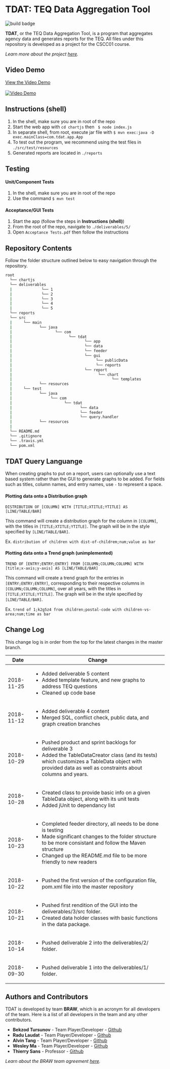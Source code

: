 # TDAT: TEQ Data Aggregation Tool

![build badge](https://api.travis-ci.com/CSCC01/Team17.svg?token=zqaFXskyNjZGfENjo1zH&branch=master)

**TDAT**, or the TEQ Data Aggregation Tool, is a program that aggregates agency data and generates reports for the TEQ. All files under this repository is developed as a project for the CSCC01 course.

*Learn more about the project [here](../../tree/master/resources/Scarborough_Newcomers_Software_Engineering_Project.pdf "Project Presentation").*

## Video Demo
[View the Video Demo](https://www.youtube.com/watch?v=gIpR2qcagFU "View the Video")<br><br/>
[![Video Demo](https://img.youtube.com/vi/gIpR2qcagFU/0.jpg)](https://www.youtube.com/watch?v=gIpR2qcagFU)

## Instructions (shell)
1. In the shell, make sure you are in root of the repo
2. Start the web app with ```cd chartjs``` then ``` $ node index.js```
3. In separate shell, from root, execute jar file with ```$ mvn exec:java -D exec.mainClass=com.tdat.app.App```
4. To test out the program, we recommend using the test files in ```./src/test/resources```
5. Generated reports are located in ```./reports```

## Testing 
#### Unit/Component Tests
1. In the shell, make sure you are in root of the repo
2. Use the command  ```$ mvn test```

#### Acceptance/GUI Tests
1. Start the app (follow the steps in **Instructions (shell)**)
2. From the root of the repo, navigate to ```./deliverables/5/```
2. Open ```Acceptance Tests.pdf``` then follow the instructions

## Repository Contents
Follow the folder structure outlined below to easy navigation through the repository.
```bash
root
  └── chartjs
  └── deliverables
  |             └── 1
  |             └── 2
  |             └── 3
  |             └── 4
  |             └── 5
  └── reports
  └── src
  |     └── main 
  |            └── java
  |                   └── com
  |                         └── tdat
  |                                └── app
  |                                └── data
  |                                └── feeder
  |                                └── gui
  |                                     └── publicData
  |                                     └── reports
  |                                └── report
  |                                      └── chart
  |                                            └── templates
  |            └── resources 
  |     └── test
  |            └── java
  |                 └── com
  |                       └── tdat
  |                              └── data
  |                              └── feeder
  |                              └── query.handler
  |            └── resources 
  |
  └── README.md
  └── .gitignore
  └── .travis.yml
  └── pom.xml

```
## TDAT Query Languange
When creating graphs to put on a report, users can optionally use a text based system rather than the GUI to generate graphs to be added.
For fields such as titles, column names, and entry names,  use ```-``` to represent a space.
#### Plotting data onto a Distribution graph
```DISTRIBUTION OF [COLUMN] WITH [TITLE;XTITLE;YTITLE] AS [LINE/TABLE/BAR]```

This command will create a distribution graph for the column in ```[COLUMN]```, with the titles in ```[TITLE;XTITLE;YTITLE]```.
The graph will be in the style specified by ```[LINE/TABLE/BAR]```.

Ex. ```distribution of children with dist-of-childrem;num;value as bar```

#### Plotting data onto a Trend graph (unimplemented)
```TREND OF [ENTRY;ENTRY;ENTRY] FROM [COLUMN;COLUMN;COLUMN] WITH [title;x-axis;y-axis] AS [LINE/TABLE/BAR]```

This command will create a trend graph for the entries in ```[ENTRY;ENTRY;ENTRY]```, corresponding to their respective columns in ```[COLUMN;COLUMN;COLUMN]```, over all years, with the titles in ```[TITLE;XTITLE;YTITLE]```.
The graph will be in the style specified by ```[LINE/TABLE/BAR]```.


Ex. ```trend of 1;k2g5z4 from children;postal-code with children-vs-area;num;time as bar```
## Change Log
This change log is in order from the top for the latest changes in the master branch.

Date | Change
--- | ---
2018-11-25 | <ul><li>Added deliverable 5 content</li><li>Added template feature, and new graphs to address TEQ questions</li><li>Cleaned up code base</li></ul>
2018-11-12 | <ul><li>Added deliverable 4 content</li><li>Merged SQL, conflict check, public data, and graph creation branches</li></ul>
2018-10-29 | <ul><li>Pushed product and sprint backlogs for deliverable 3</li><li>Added the TableDataCreator class (and its tests) which customizes a TableData object with provided data as well as constraints about columns and years.</li></ul>
2018-10-28 | <ul><li>Created class to provide basic info on a given TableData object, along with its unit tests</li><li>Added jUnit to dependancy list</li></ul>
2018-10-23 | <ul><li>Completed feeder directory, all needs to be done is testing</li><li>Made significant changes to the folder structure to be more consistant and follow the Maven structure</li><li>Changed up the README.md file to be more friendly to new readers</li></ul>
2018-10-22 | <ul><li>Pushed the first version of the configuration file, pom.xml file into the master repository</li></ul>
2018-10-21 | <ul><li>Pushed first rendition of the GUI into the deliverables/3/src folder.</li><li>Created data holder classes with basic functions in the data package.</li></ul>
2018-10-14 | <ul><li>Pushed deliverable 2 into the deliverables/2/ folder.</li></ul>
2018-09-30 | <ul><li>Pushed deliverable 1 into the deliverables/1/ folder.</li></ul>

## Authors and Contributors
TDAT is developed by team **BRAW**, which is an acronym for all developers of the team. Here is a list of all developers in the team and any other contributors.

* **Bekzod Tursunov** - Team Player/Developer - [Github](https://github.com/Bekzod13 "Bekzod's Github Page")
* **Radu Laudat** - Team Player/Developer - [Github](https://github.com/radulaudat "Radu's Github Page")
* **Alvin Tang** - Team Player/Developer - [Github](https://github.com/alvintangz "Alvin's Github Page")
* **Wesley Ma** - Team Player/Developer - [Github](https://github.com/WesleyMa2 "Wesley's Github Page")
* **Thierry Sans** - Professor - [Github](https://github.com/ThierrySans "Thierry's Github Page")

*Learn about the BRAW team agreement [here](../../tree/master/deliverables/1/Deliverable-1.pdf "BRAW Team Agreement").*
